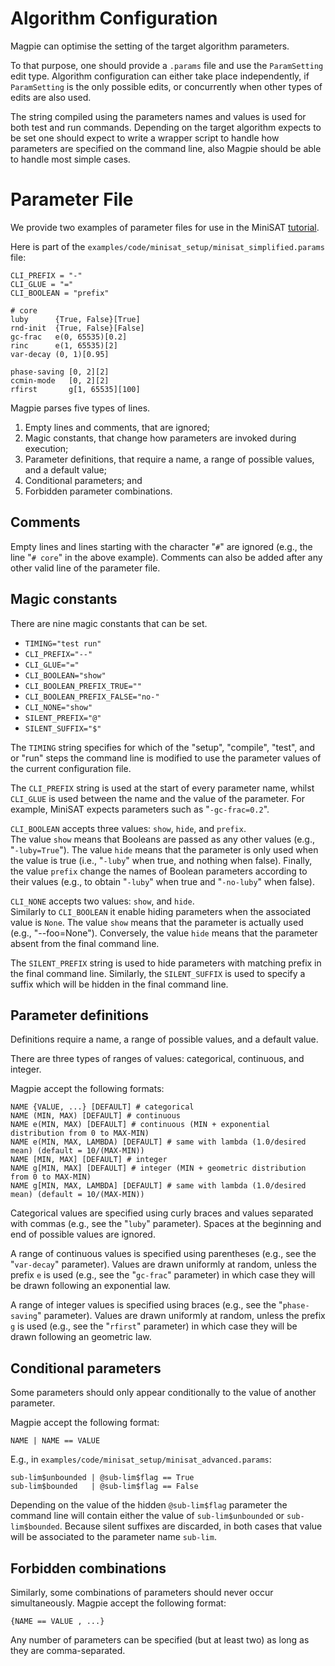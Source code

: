 # Algorithm Configuration

Magpie can optimise the setting of the target algorithm parameters.

To that purpose, one should provide a `.params` file and use the `ParamSetting` edit type.
Algorithm configuration can either take place independently, if `ParamSetting` is the only possible edits, or concurrently when other types of edits are also used.

The string compiled using the parameters names and values is used for both test and run commands.
Depending on the target algorithm expects to be set one should expect to write a wrapper script to handle how parameters are specified on the command line, also Magpie should be able to handle most simple cases.


# Parameter File

We provide two examples of parameter files for use in the MiniSAT [tutorial](tutorial.md).

Here is part of the `examples/code/minisat_setup/minisat_simplified.params` file:

    CLI_PREFIX = "-"
    CLI_GLUE = "="
    CLI_BOOLEAN = "prefix"

    # core
    luby      {True, False}[True]
    rnd-init  {True, False}[False]
    gc-frac   e(0, 65535)[0.2]
    rinc      e(1, 65535)[2]
    var-decay (0, 1)[0.95]

    phase-saving [0, 2][2]
    ccmin-mode   [0, 2][2]
    rfirst       g[1, 65535][100]


Magpie parses five types of lines.

1. Empty lines and comments, that are ignored;
2. Magic constants, that change how parameters are invoked during execution;
3. Parameter definitions, that require a name, a range of possible values, and a default value;
4. Conditional parameters; and
5. Forbidden parameter combinations.

## Comments

Empty lines and lines starting with the character "`#`" are ignored (e.g., the line "`# core`" in the above example).
Comments can also be added after any other valid line of the parameter file.

## Magic constants

There are nine magic constants that can be set.

- `TIMING="test run"`
- `CLI_PREFIX="--"`
- `CLI_GLUE="="`
- `CLI_BOOLEAN="show"`
- `CLI_BOOLEAN_PREFIX_TRUE=""`
- `CLI_BOOLEAN_PREFIX_FALSE="no-"`
- `CLI_NONE="show"`
- `SILENT_PREFIX="@"`
- `SILENT_SUFFIX="$"`

The `TIMING` string specifies for which of the "setup", "compile", "test", and or "run" steps the command line is modified to use the parameter values of the current configuration file.

The `CLI_PREFIX` string is used at the start of every parameter name, whilst `CLI_GLUE` is used between the name and the value of the parameter.
For example, MiniSAT expects parameters such as "`-gc-frac=0.2`".

`CLI_BOOLEAN` accepts three values: `show`, `hide`, and `prefix`.  
The value `show` means that Booleans are passed as any other values (e.g., "`-luby=True`").
The value `hide` means that the parameter is only used when the value is true (i.e., "`-luby`" when true, and nothing when false).
Finally, the value `prefix` change the names of Boolean parameters according to their values (e.g., to obtain "`-luby`" when true and "`-no-luby`" when false).

`CLI_NONE` accepts two values: `show`, and `hide`.  
Similarly to `CLI_BOOLEAN` it enable hiding parameters when the associated value is `None`.
The value `show` means that the parameter is actually used (e.g., "--foo=None").
Conversely, the value `hide` means that the parameter absent from the final command line.

The `SILENT_PREFIX` string is used to hide parameters with matching prefix in the final command line.
Similarly, the `SILENT_SUFFIX` is used to specify a suffix which will be hidden in the final command line.

## Parameter definitions

Definitions require a name, a range of possible values, and a default value.

There are three types of ranges of values: categorical, continuous, and integer.

Magpie accept the following formats:

    NAME {VALUE, ...} [DEFAULT] # categorical
    NAME (MIN, MAX) [DEFAULT] # continuous
    NAME e(MIN, MAX) [DEFAULT] # continuous (MIN + exponential distribution from 0 to MAX-MIN)
    NAME e(MIN, MAX, LAMBDA) [DEFAULT] # same with lambda (1.0/desired mean) (default = 10/(MAX-MIN))
    NAME [MIN, MAX] [DEFAULT] # integer
    NAME g[MIN, MAX] [DEFAULT] # integer (MIN + geometric distribution from 0 to MAX-MIN)
    NAME g[MIN, MAX, LAMBDA] [DEFAULT] # same with lambda (1.0/desired mean) (default = 10/(MAX-MIN))


Categorical values are specified using curly braces and values separated with commas (e.g., see the "`luby`" parameter).
Spaces at the beginning and end of possible values are ignored.

A range of continuous values is specified using parentheses (e.g., see the "`var-decay`" parameter).
Values are drawn uniformly at random, unless the prefix `e` is used (e.g., see the "`gc-frac`" parameter) in which case they will be drawn following an exponential law.

A range of integer values is specified using braces (e.g., see the "`phase-saving`" parameter).
Values are drawn uniformly at random, unless the prefix `g` is used (e.g., see the "`rfirst`" parameter) in which case they will be drawn following an geometric law.

## Conditional parameters

Some parameters should only appear conditionally to the value of another parameter.

Magpie accept the following format:

    NAME | NAME == VALUE

E.g., in `examples/code/minisat_setup/minisat_advanced.params`:

    sub-lim$unbounded | @sub-lim$flag == True
    sub-lim$bounded   | @sub-lim$flag == False

Depending on the value of the hidden `@sub-lim$flag` parameter the command line will contain either the value of `sub-lim$unbounded` or `sub-lim$bounded`.
Because silent suffixes are discarded, in both cases that value will be associated to the parameter name `sub-lim`.

## Forbidden combinations

Similarly, some combinations of parameters should never occur simultaneously.
Magpie accept the following format:

    {NAME == VALUE , ...}

Any number of parameters can be specified (but at least two) as long as they are comma-separated.
